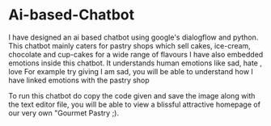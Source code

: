 # Ai-based-Chatbot

I have designed an ai based chatbot using google's dialogflow and python.
This chatbot mainly caters for pastry shops which sell cakes, ice-cream, chocolate and cup-cakes for a wide range of flavours
I have also embedded emotions inside this chatbot. It understands human emotions like sad, hate , love
For example try giving I am sad, you will be able to understand how I have linked emotions with the pastry shop


To run this chatbot do copy the code given and save the image along with the text editor file, you will be able to view a blissful attractive homepage of our very own "Gourmet Pastry ;).
